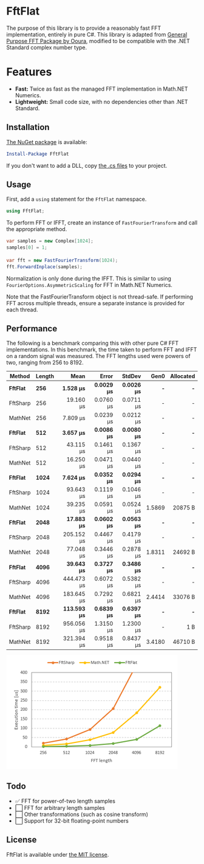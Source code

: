 # FftFlat

The purpose of this library is to provide a reasonably fast FFT implementation, entirely in pure C#.
This library is adapted from [General Purpose FFT Package by Ooura](https://www.kurims.kyoto-u.ac.jp/~ooura/fft.html), modified to be compatible with the .NET Standard complex number type.



# Features

* __Fast:__ Twice as fast as the managed FFT implementation in Math.NET Numerics.
* __Lightweight:__ Small code size, with no dependencies other than .NET Standard.



## Installation

[The NuGet package](https://www.nuget.org/packages/FftFlat) is available:

```ps1
Install-Package FftFlat
```

If you don't want to add a DLL, copy [the .cs files](https://github.com/sinshu/fftflat/tree/main/FftFlat) to your project.



## Usage

First, add a `using` statement for the `FftFlat` namespace.

```cs
using FftFlat;
```

To perform FFT or IFFT, create an instance of `FastFourierTransform` and call the appropriate method.

```cs
var samples = new Complex[1024];
samples[0] = 1;

var fft = new FastFourierTransform(1024);
fft.ForwardInplace(samples);
```

Normalization is only done during the IFFT. This is similar to using `FourierOptions.AsymmetricScaling` for FFT in Math.NET Numerics.

Note that the FastFourierTransform object is not thread-safe. If performing FFT across multiple threads, ensure a separate instance is provided for each thread.



## Performance

The following is a benchmark comparing this with other pure C# FFT implementations. In this benchmark, the time taken to perform FFT and IFFT on a random signal was measured. The FFT lengths used were powers of two, ranging from 256 to 8192.

| Method   | Length | Mean       | Error     | StdDev    | Gen0   | Allocated |
|--------- |------- |-----------:|----------:|----------:|-------:|----------:|
| **FftFlat**  | **256**    |   **1.528 μs** | **0.0029 μs** | **0.0026 μs** |      **-** |         **-** |
| FftSharp | 256    |  19.160 μs | 0.0760 μs | 0.0711 μs |      - |         - |
| MathNet  | 256    |   7.809 μs | 0.0239 μs | 0.0212 μs |      - |         - |
| **FftFlat**  | **512**    |   **3.657 μs** | **0.0086 μs** | **0.0080 μs** |      **-** |         **-** |
| FftSharp | 512    |  43.115 μs | 0.1461 μs | 0.1367 μs |      - |         - |
| MathNet  | 512    |  16.250 μs | 0.0471 μs | 0.0440 μs |      - |         - |
| **FftFlat**  | **1024**   |   **7.624 μs** | **0.0352 μs** | **0.0294 μs** |      **-** |         **-** |
| FftSharp | 1024   |  93.643 μs | 0.1119 μs | 0.1046 μs |      - |         - |
| MathNet  | 1024   |  39.235 μs | 0.0591 μs | 0.0524 μs | 1.5869 |   20875 B |
| **FftFlat**  | **2048**   |  **17.883 μs** | **0.0602 μs** | **0.0563 μs** |      **-** |         **-** |
| FftSharp | 2048   | 205.152 μs | 0.4467 μs | 0.4179 μs |      - |         - |
| MathNet  | 2048   |  77.048 μs | 0.3446 μs | 0.2878 μs | 1.8311 |   24692 B |
| **FftFlat**  | **4096**   |  **39.643 μs** | **0.3727 μs** | **0.3486 μs** |      **-** |         **-** |
| FftSharp | 4096   | 444.473 μs | 0.6072 μs | 0.5382 μs |      - |         - |
| MathNet  | 4096   | 183.645 μs | 0.7292 μs | 0.6821 μs | 2.4414 |   33076 B |
| **FftFlat**  | **8192**   | **113.593 μs** | **0.6839 μs** | **0.6397 μs** |      **-** |         **-** |
| FftSharp | 8192   | 956.056 μs | 1.3150 μs | 1.2300 μs |      - |       1 B |
| MathNet  | 8192   | 321.394 μs | 0.9518 μs | 0.8437 μs | 3.4180 |   46710 B |

![A graphical plot of the table above.](plot.png)



## Todo

* ✅ FFT for power-of-two length samples
* ⬜ FFT for arbitrary length samples
* ⬜ Other transformations (such as cosine transform)
* ⬜ Support for 32-bit floating-point numbers



## License

FftFlat is available under [the MIT license](LICENSE.md).
